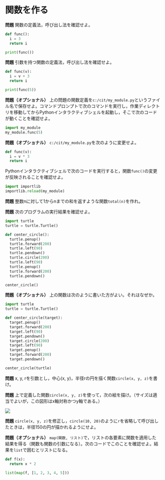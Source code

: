 # 関数を作る

**問題** 関数の定義法，呼び出し法を確認せよ。

```python
def func():
  i = 3
  return i

print(func())
```

**問題** 引数を持つ関数の定義法，呼び出し法を確認せよ。

```python
def func(v):
  i = v + 3
  return i

print(func(5))
```

**問題（オプショナル）** 上の問題の関数定義を`c:/cit/my_module.py`というファイル名で保存せよ。コマンドプロンプトで次のコマンドを実行し，作業ディレクトリを移動してからPythonインタラクティブシェルを起動し，そこで次のコードが動くことを確認せよ。

```python
import my_module
my_module.func(5)
```

**問題（オプショナル）** `c:/cit/my_module.py`を次のように変更せよ。

```python
def func(v):
  i = v * 3
  return i
```

Pythonインタラクティブシェルで次のコードを実行すると，関数`func()`の変更が反映されることを確認せよ。

```python
import importlib
importlib.reload(my_module)
```

**問題** 整数nに対して1からnまでの和を返すような関数`total(n)`を作れ。

**問題** 次のプログラムの実行結果を確認せよ。

```python
import turtle
turtle = turtle.Turtle()

def center_circle():
  turtle.penup()
  turtle.forward(200)
  turtle.left(90)
  turtle.pendown()
  turtle.circle(200)
  turtle.left(90)
  turtle.penup()
  turtle.forward(200)
  turtle.pendown()

center_circle()
```

**問題（オプショナル）** 上の関数は次のように書いた方がよい。それはなぜか。

```python
import turtle
turtle = turtle.Turtle()

def center_circle(target):
  target.penup()
  target.forward(200)
  target.left(90)
  target.pendown()
  target.circle(200)
  target.left(90)
  target.penup()
  target.forward(200)
  target.pendown()

center_circle(turtle)
```

**問題** x, y, rを引数とし，中心(x, y)，半径rの円を描く関数`circle(x, y, z)`を書け。

**問題** 上で定義した関数`circle(x, y, z)`を使って，次の絵を描け。（サイズは適当でよいが，この図形はx軸対称かつy軸である。）

![](https://raw.githubusercontent.com/taroyabuki/programming/master/fig/turtle3.png)

**問題** `circle(x, y, z)`を修正し，`circle(10, 20)`のように`r`を省略して呼び出したときは，半径150の円が描かれるようにせよ。

**問題（オプショナル）** `map(関数, リスト)`で，リストの各要素に関数を適用した結果を得る（関数も関数の引数になる）。次のコードでこのことを確認せよ。結果を`list`で囲むとリストになる。

```python
def f(x):
  return x * 2

list(map(f, [1, 2, 3, 4, 5]))
```
